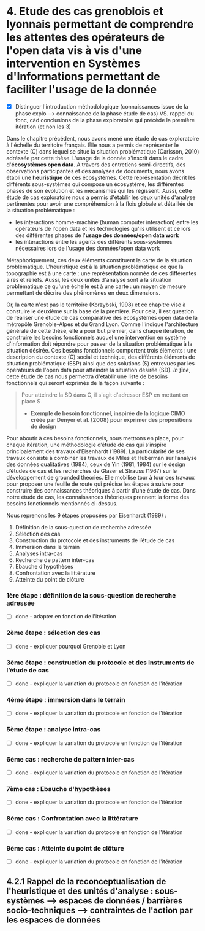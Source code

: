 # 4. Etude des cas grenoblois et lyonnais permettant de comprendre les attentes des opérateurs de l'open data vis à vis d'une intervention en Systèmes d'Informations permettant de faciliter l'usage de la donnée

- [X] Distinguer l'introduction méthodologique (connaissances issue de la phase explo --> connaissance de la phase étude de cas) VS. rappel du fonc, càd conclusions de la phase exploratoire qui précède la première itération (et non les 3)

Dans le chapitre précédent, nous avons mené une étude de cas exploratoire à l'échelle du territoire français. 
Elle nous a permis de représenter le contexte (C) dans lequel se situe la situation problématique (Carlsson, 2010) adréssée par cette thèse. L'usage de la donnée s'inscrit dans le cadre d'**écosystèmes open data**. A travers des entretiens semi-directifs, des observations participantes et des analyses de documents, nous avons établi une **heuristique** de ces écosystèmes. Cette représentation décrit les différents sous-systèmes qui compose un écosystème, les différentes phases de son évolution et les mécanismes qui les régissent. Aussi, cette étude de cas exploratoire nous a permis d'établir les deux unités d'analyse pertinentes pour avoir une compréhension à la flois globale et détaillée de la situation problématique : 

- les interactions homme-machine (human computer interaction) entre les opérateurs de l'open data et les technologies qu'ils utilisent et ce lors des différentes phases de l'**usage des données/open data work**
- les interactions entre les agents des différents sous-systèmes nécessaires lors de l'usage des données/open data work

Métaphoriquement, ces deux éléments constituent la carte de la situation problématique. L'heuristique est à la situation problématique ce que la topographie est à une carte : une représentation normée de ces différentes aires et reliefs. Aussi, les deux unités d'analyse sont à la situation problématique ce qu'une échelle est à une carte : un moyen de mesure permettant de décrire des phénomènes en deux dimensions. 


Or, la carte n'est pas le territoire (Korzybski, 1998) et ce chapitre vise à constuire le deuxième sur la base de la première. Pour cela, il est question de réaliser une étude de cas comparative des écosystèmes open data de la métropôle Grenoble-Alpes et du Grand Lyon. Comme l'indique l'architecture générale de cette thèse, elle a pour but premier, dans chaque itération, de construire les besoins fonctionnels auquel une intervention en système d'information doit répondre pour passer de la situation problématique à la situation désirée. Ces besoins fonctionnels comportent trois éléments : une description du contexte (C) social et technique, des différents éléments de situation problématique (ESP) ainsi que des solutions (S) entrevues par les opérateurs de l'open data pour atteindre la situation désirée (SD). *In fine*, cette étude de cas nous permettra d'établir une liste de besoins fonctionnels qui seront exprimés de la façon suivante : 

> Pour atteindre la SD dans C, il s'agit d'adresser ESP en mettant en place S
> - **Exemple de besoin fonctionnel, inspirée de la logique CIMO créée par Denyer et al. (2008) pour exprimer des propositions de design**

Pour aboutir à ces besoins fonctionnels, nous mettrons en place, pour chaque itération, une méthodologie d’étude de cas qui s’inspire principalement des travaux d’Eisenhardt (1989). La particularité de ses travaux consiste à combiner les travaux de Miles et Huberman sur l’analyse des données qualitatives (1984), ceux de Yin (1981, 1984) sur le design d’études de cas et les recherches de Glaser et Strauss (1967) sur le développement de grounded theories. Elle mobilise tour à tour ces travaux pour proposer une feuille de route qui précise les étapes à suivre pour construire des connaissances théoriques à partir d’une étude de cas. Dans notre étude de cas, les connaissances théoriques prennent la forme des besoins fonctionnels mentionnés ci-dessus.

Nous reprenons les 9 étapes proposées par Eisenhardt (1989) : 

1. Définition de la sous-question de recherche adressée
2. Sélection des cas 
3. Construction du protocole et des instruments de l’étude de cas
4. Immersion dans le terrain 
5. Analyses intra-cas
6. Recherche de pattern inter-cas
7. Ebauche d’hypothèses
8. Confrontation avec la littérature 
9. Atteinte du point de clôture 


### 1ère étape : définition de la sous-question de recherche adressée
- [ ] done - adapter en fonction de l'itération

### 2ème étape : sélection des cas
- [ ] done - expliquer pourquoi Grenoble et Lyon

### 3ème étape : construction du protocole et des instruments de l’étude de cas
- [ ] done - expliquer la variation du protocole en fonction de l'itération 

### 4ème étape : immersion dans le terrain
- [ ] done - expliquer la variation du protocole en fonction de l'itération 

### 5ème étape : analyse intra-cas
- [ ] done - expliquer la variation du protocole en fonction de l'itération 

### 6ème cas : recherche de pattern inter-cas
- [ ] done - expliquer la variation du protocole en fonction de l'itération 

### 7ème cas : Ebauche d'hypothèses
- [ ] done - expliquer la variation du protocole en fonction de l'itération 

### 8ème cas : Confrontation avec la littérature
- [ ] done - expliquer la variation du protocole en fonction de l'itération 

### 9ème cas : Atteinte du point de clôture 
- [ ] done - expliquer la variation du protocole en fonction de l'itération 


## 4.2.1 Rappel de la reconceptualisation de l'heuristique et des unités d'analyse : sous-systèmes --> espaces de données / barrières socio-techniques --> contraintes de l'action par les espaces de données
